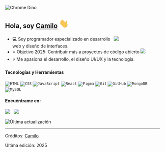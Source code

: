 <!--
Este es un repositorio especial porque su `README.md` aparece en tu perfil de GitHub.
-->

![Chrome Dino](https://mir-s3-cdn-cf.behance.net/project_modules/max_1200/4ff07986208593.5d9a654e92f36.gif)

<h2 align="left">Hola, soy <a href="#" target="_blank" rel="noopener noreferrer">Camilo</a> <img src="https://raw.githubusercontent.com/ABSphreak/ABSphreak/master/gifs/Hi.gif" height="30" />
 
<a href="https://github.com/TU_USUARIO"><img align='right' src='https://github.com/UjwalKandi/UjwalKandi/blob/changes-to-readme/svg/87202985-820dcb80-c2b6-11ea-9f56-7ec461c497c3.gif' width='150"'></a></h2>

- 💻 Soy programador especializado en desarrollo web y diseño de interfaces.
- ⭐ Objetivo 2025: Contribuir más a proyectos de código abierto <img src="https://media.giphy.com/media/WUlplcMpOCEmTGBtBW/giphy.gif" width="30">
- ⚡ Me apasiona el desarrollo, el diseño UI/UX y la tecnología.

#### Tecnologías y Herramientas
<p>
  <code><img height="25" src="https://raw.githubusercontent.com/UjwalKandi/UjwalKandi/changes-to-readme/svg/html-5.svg" alt="HTML"></code>
  <code><img height="25" src="https://raw.githubusercontent.com/UjwalKandi/UjwalKandi/changes-to-readme/svg/css-3.svg" alt="CSS"></code>
  <code><img height="25" src="https://raw.githubusercontent.com/UjwalKandi/UjwalKandi/changes-to-readme/svg/javascript.svg" alt="JavaScript"></code>
  <code><img height="25" src="https://raw.githubusercontent.com/UjwalKandi/UjwalKandi/changes-to-readme/svg/react.svg" alt="React"></code>
  <code><img height="25" src="https://raw.githubusercontent.com/UjwalKandi/UjwalKandi/changes-to-readme/svg/figma.svg" alt="Figma"></code>
  <code><img height="25" src="https://raw.githubusercontent.com/UjwalKandi/UjwalKandi/changes-to-readme/svg/git-icon.svg" alt="Git"></code>
  <code><img height="25" src="https://raw.githubusercontent.com/UjwalKandi/UjwalKandi/changes-to-readme/svg/github-1.svg" alt="GitHub"></code>
  <code><img height="25" src="https://raw.githubusercontent.com/UjwalKandi/UjwalKandi/changes-to-readme/svg/mongodb.svg" alt="MongoDB"></code>
  <code><img height="25" src="https://raw.githubusercontent.com/UjwalKandi/UjwalKandi/changes-to-readme/svg/mysql.svg" alt="MySQL"></code>
</p>

#### Encuéntrame en:
<p align='left'>
   <a href="https://www.linkedin.com/in/TU_LINKEDIN" target="_blank"><img height="25" src="https://raw.githubusercontent.com/UjwalKandi/UjwalKandi/changes-to-readme/svg/linkedin%20rect.svg"></a>&nbsp;&nbsp;
   <a href="https://github.com/TU_USUARIO" target="_blank"><img height="25" src="https://raw.githubusercontent.com/UjwalKandi/UjwalKandi/changes-to-readme/svg/github%20rect.svg"></a>&nbsp;&nbsp;
</p>

![Última actualización](https://github.com/UjwalKandi/UjwalKandi/blob/master/svg/last%20commit.svg)

-----
Créditos: [Camilo](https://github.com/TU_USUARIO)

Última edición: 2025
